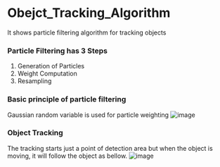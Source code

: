 # Obejct_Tracking_Algorithm
It shows particle filtering algorithm for tracking objects

### Particle Filtering has 3 Steps
   1. Generation of Particles
   2. Weight Computation
   3. Resampling

### Basic principle of particle filtering
Gaussian random variable is used for particle weighting
![image](https://user-images.githubusercontent.com/52392004/88087194-804fdc00-cbc3-11ea-97a4-cc688e6ad4a7.png)

### Object Tracking 
The tracking starts just a point of detection area but when the object is moving, it will follow the object as bellow. 
![image](https://user-images.githubusercontent.com/52392004/88086797-e5ef9880-cbc2-11ea-8e74-c1c91ca25ed6.png)

